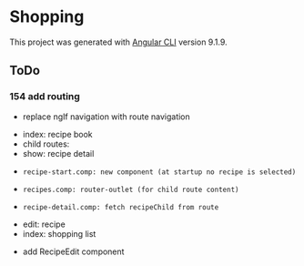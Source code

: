 # Shopping

This project was generated with [Angular CLI](https://github.com/angular/angular-cli) version 9.1.9.

## ToDo 
### 154 add routing
* replace ngIf navigation with route navigation
- index: recipe book
- child routes:
-   show: recipe detail
-     recipe-start.comp: new component (at startup no recipe is selected)
-     recipes.comp: router-outlet (for child route content)
-     recipe-detail.comp: fetch recipeChild from route
-   edit: recipe
- index: shopping list

* add RecipeEdit component


